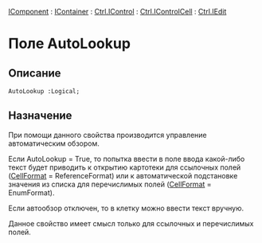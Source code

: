 ﻿---
Link: .Ctrl.IEdit.@AutoLookup
---

[IComponent](topic:Com.Custom.ComClasses.IComponent.Default) :
[IContainer](topic:Com.Custom.ComClasses.IContainer.Default) :
[Ctrl.IControl](topic:Com.Custom.ComClasses.Ctrl.IControl.Default) :
[Ctrl.IControlCell](topic:Com.Custom.ComClasses.Ctrl.IControlCell.Default) :
[Ctrl.IEdit](Default)

# Поле AutoLookup

## Описание

    AutoLookup :Logical;

## Назначение

При помощи данного свойства производится управление автоматическим обзором.

Если AutoLookup = True, то попытка ввести в поле ввода какой-либо текст будет
приводить к открытию картотеки для ссылочных полей ([CellFormat](CellFormat) = ReferenceFormat)
или к автоматической подстановке значения из списка для перечислимых полей ([CellFormat](CellFormat) = EnumFormat).

Если автообзор отключен, то в клетку можно ввести текст вручную.

Данное свойство имеет смысл только для ссылочных и перечислимых полей.

